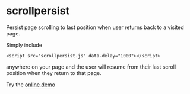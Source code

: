 scrollpersist
=============

Persist page scrolling to last position when user returns back to a visited page.

Simply include
```
<script src="scrollpersist.js" data-delay="1000"></script>
```
anywhere on your page and the user will resume from their last scroll position when they return to that page.

Try the [online demo](https://rawgit.com/simon-thorpe/scrollpersist/master/demo.html)
